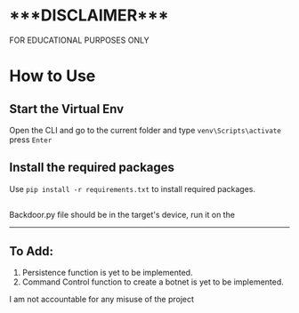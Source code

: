 <h1>***DISCLAIMER***</h1>
FOR EDUCATIONAL PURPOSES ONLY

# How to Use
## Start the Virtual Env
Open the CLI and go to the current folder and type <code>venv\Scripts\activate</code> press <code>Enter</code>

## Install the required packages
Use <code>pip install -r requirements.txt</code> to install required packages.

## 
<file>Backdoor.py</file> file should be in the target's device, run it on the

<hr>


## To Add:
<html>
<ol>
<li>Persistence function is yet to be implemented.</li>
<li>Command Control function to create a botnet is yet to be implemented.</li>
</ol>
</html>


I am not accountable for any misuse of the project